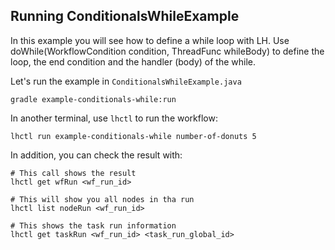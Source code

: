 ## Running ConditionalsWhileExample

In this example you will see how to define a while loop with LH.
Use doWhile(WorkflowCondition condition, ThreadFunc whileBody) to define the loop,
the end condition and the handler (body) of the while.

Let's run the example in `ConditionalsWhileExample.java`

```
gradle example-conditionals-while:run
```

In another terminal, use `lhctl` to run the workflow:

```
lhctl run example-conditionals-while number-of-donuts 5
```

In addition, you can check the result with:

```
# This call shows the result
lhctl get wfRun <wf_run_id>

# This will show you all nodes in tha run
lhctl list nodeRun <wf_run_id>

# This shows the task run information
lhctl get taskRun <wf_run_id> <task_run_global_id>
```
